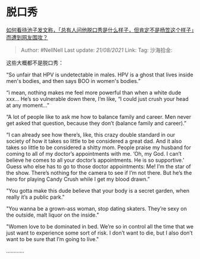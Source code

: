 # 脱口秀
[如何看待池子发文称，「总有人问他脱口秀是什么样子，但肯定不是杨笠这个样子」而遭到网友围攻？](https://www.zhihu.com/question/436555197/answer/1648640856)
> Author: #NellNell
> Last update: *21/08/2021*
> Link:
> Tag:
> 沙海拾金:

这些大概都不是脱口秀：

“So unfair that HPV is undetectable in males. HPV is a ghost that lives inside men's bodies, and then says BOO in women's bodies.”

“i mean, nothing makes me feel more powerful than when a white dude xxx... He’s so vulnerable down there, I’m like, “I could just crush your head at any moment…”

“A lot of people like to ask me how to balance family and career. Men never get asked that question, because they don’t (balance family and career).”

“I can already see how there’s, like, this crazy double standard in our society of how it takes so little to be considered a great dad. And it also takes so little to be considered a shitty mom. People praise my husband for coming to all of my doctor’s appointments with me. ‘Oh, my God. I can’t believe he comes to all your doctor’s appointments. He is so supportive.’ Guess who else has to go to those doctor appointments: Me! I’m the star of the show. There’s nothing for the camera to see if I’m not there. But he’s the hero for playing Candy Crush while I get my blood drawn.”

"You gotta make this dude believe that your body is a secret garden, when really it’s a public park."

"You wanna be a grown-ass woman, stop dating skaters. They’re sexy on the outside, malt liquor on the inside."

"Women love to be dominated in bed. We’re so in control all the time that we just want to experience some sort of risk. I don’t want to die, but I also don’t want to be sure that I’m going to live."

…………
